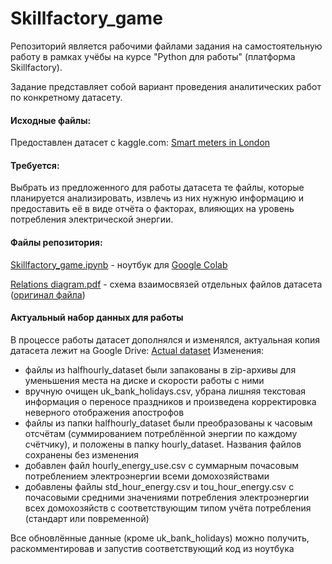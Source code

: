 # Skillfactory_game

Репозиторий является рабочими файлами задания на самостоятельную работу в рамках учёбы на курсе "Python для работы" (платформа Skillfactory).

Задание представляет собой вариант проведения аналитических работ по конкретному датасету.

#### Исходные файлы:
Предоставлен датасет с kaggle.com:
[Smart meters in London](https://www.kaggle.com/jeanmidev/smart-meters-in-london "Smart meters in London")

#### Требуется:
Выбрать из предложенного для работы датасета те файлы, которые планируется анализировать, извлечь из них нужную информацию и предоставить её в виде отчёта о факторах, влияющих на уровень потребления электрической энергии.

#### Файлы репозитория:
[Skillfactory_game.ipynb](https://github.com/drovosekovanton/Skillfactory_game/blob/master/Skillfactory_game.ipynb "Skillfactory_game.ipynb") - ноутбук для [Google Colab](https://colab.research.google.com/ "Google Colab")

[Relations diagram.pdf](https://github.com/drovosekovanton/Skillfactory_game/blob/master/Relations%20diagram.pdf "Relations diagram.pdf") - схема взаимосвязей отдельных файлов датасета ([оригинал файла](https://drive.google.com/file/d/1YRiAUd_m_7IG9lklkeAsdHPuWDpw_B6P/view "оригинал файла"))

#### Актуальный набор данных для работы
В процессе работы датасет дополнялся и изменялся, актуальная копия датасета лежит на Google Drive:
[Actual dataset](https://drive.google.com/drive/folders/1oVN31sW5rC_RDhA4w3azI0LwELBO3mx5?usp=sharing "Actual dataset")
Изменения:
- файлы из halfhourly_dataset были запакованы в zip-архивы для уменьшения места на диске и скорости работы с ними
- вручную очищен uk_bank_holidays.csv, убрана лишняя текстовая информация о переносе праздников и произведена корректировка неверного отображения апострофов
- файлы из папки halfhourly_dataset были преобразованы к часовым отсчётам (суммированием потреблённой энергии по каждому счётчику), и положены в папку hourly_dataset. Названия файлов сохранены без изменения
- добавлен файл hourly_energy_use.csv с суммарным почасовым потреблением электроэнергии всеми домохозяйствами
- добавлены файлы std_hour_energy.csv и tou_hour_energy.csv с почасовыми средними значениями потребления электроэнергии всех домохозяйств с соответствующим типом учёта потребления (стандарт или повременной)

Все обновлённые данные (кроме uk_bank_holidays) можно получить, раскомментировав и запустив соответствующий код из ноутбука

